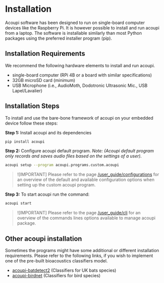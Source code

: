 # Installation
Acoupi software has been designed to run on single-board computer devices like the Raspberry Pi. It is however possible to install and run acoupi from a laptop. The software is installable similarly than most Python packages using the preferred installer program (pip). 


## Installation Requirements
We recommend the following hardware elements to install and run acoupi. 

- single-board computer (RPi 4B or a board with similar specifications)
- 32GB microSD card (minimum) 
- USB Microphone (i.e., AudioMoth, Dodotronic Ultrasonic Mic., USB Lapel/Lavalier)

## Installation Steps
To install and use the bare-bone framework of acoupi on your embedded device follow these steps: 

**Step 1:** Install acoupi and its dependencies
```bash
pip install acoupi
```
**Step 2:** Configure acoupi default program. 
*Note: (Acoupi default program only records and saves audio files based on the settings of a user).* 
```bash
acoupi setup --program acoupi.programs.custom.acoupi
```
> ![IMPORTANT]
Please refer to the page [/user_guide/configurations](configurations.md) for an overview of the default and available configuration options when setting up the custom acoupi program.

**Step 3:** To start acoupi run the command: 
```bash
acoupi start
```
> ![IMPORTANT]
Please refer to the page [/user_guide/cli](cli.md) for an overview of the commands lines options available to manage acoupi package. 

## Other acoupi installation
Sometimes the programs might have some additional or different installation requirements. Please refer to the following links, if you wish to implement one of the pre-built bioacoustics classifiers model. 

- [acoupi-batdetect2](https://github.com/acoupi/acoupi_batdetect2) (Classifiers for UK bats species)
- [acoupi-birdnet](https://github.com/acoupi/acoupi_birdnet) (Classifiers for bird species)





